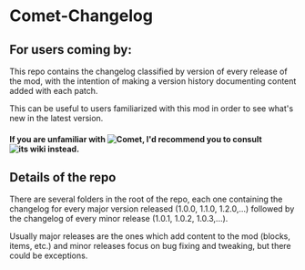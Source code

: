 # Comet-Changelog

## For users coming by:
This repo contains the changelog classified by version of every release of the mod, with the intention of making a version history documenting content added with each patch.

This can be useful to users familiarized with this mod in order to see what's new in the latest version.

#### If you are unfamiliar with ![Comet](https://github.com/Soulphur0/Comet/wiki), I'd recommend you to consult ![its wiki](https://github.com/Soulphur0/Comet/wiki) instead.

## Details of the repo
There are several folders in the root of the repo, each one containing the changelog for every major version released (1.0.0, 1.1.0, 1.2.0,...) followed by the changelog of every minor release (1.0.1, 1.0.2, 1.0.3,...).

Usually major releases are the ones which add content to the mod (blocks, items, etc.) and minor releases focus on bug fixing and tweaking, but there could be exceptions.
